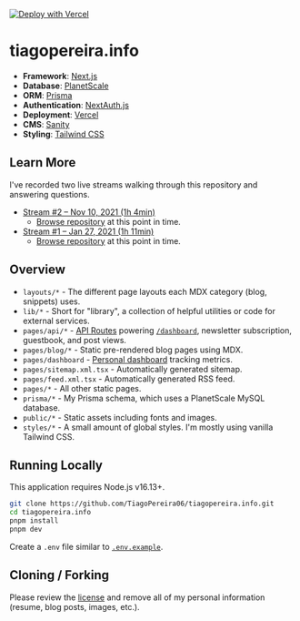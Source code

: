 [![Deploy with Vercel](https://vercel.com/button)](https://vercel.com/new/clone?repository-url=https%3A%2F%2Fgithub.com%2FTiagoPereira06%2Ftiagopereira.info&env=NEXT_PUBLIC_SANITY_PROJECT_ID,NEXT_PUBLIC_SANITY_DATASET,SANITY_API_TOKEN,SANITY_PREVIEW_SECRET,SANITY_STUDIO_REVALIDATE_SECRET&envDescription=These%20values%20are%20needed%20to%20connect%20to%20Sanity%20and%20fetch%20content%20for%20blog%20posts.)

# tiagopereira.info

- **Framework**: [Next.js](https://nextjs.org/)
- **Database**: [PlanetScale](https://planetscale.com)
- **ORM**: [Prisma](https://prisma.io/)
- **Authentication**: [NextAuth.js](https://next-auth.js.org/)
- **Deployment**: [Vercel](https://vercel.com)
- **CMS**: [Sanity](https://www.sanity.io/)
- **Styling**: [Tailwind CSS](https://tailwindcss.com/)

## Learn More

I've recorded two live streams walking through this repository and answering questions.

- [Stream #2 – Nov 10, 2021 (1h 4min)](https://www.youtube.com/watch?v=WZZFW5xDjJ4)
  - [Browse repository](https://github.com/TiagoPereira06/tiagopereira.info/tree/747479118497d31433cb78ced5c1628ed5d1583b) at this point in time.
- [Stream #1 – Jan 27, 2021 (1h 11min)](https://www.youtube.com/watch?v=xXQsF0q8KUg)
  - [Browse repository](https://github.com/TiagoPereira06/tiagopereira.info/tree/568df6d056a4f7ea6f10fab07786c8ec6cbbddde) at this point in time.

## Overview

- `layouts/*` - The different page layouts each MDX category (blog, snippets) uses.
- `lib/*` - Short for "library", a collection of helpful utilities or code for external services.
- `pages/api/*` - [API Routes](https://nextjs.org/docs/api-routes/introduction) powering [`/dashboard`](https://tiagopereira.info/dashboard), newsletter subscription, guestbook, and post views.
- `pages/blog/*` - Static pre-rendered blog pages using MDX.
- `pages/dashboard` - [Personal dashboard](https://tiagopereira.info/dashboard) tracking metrics.
- `pages/sitemap.xml.tsx` - Automatically generated sitemap.
- `pages/feed.xml.tsx` - Automatically generated RSS feed.
- `pages/*` - All other static pages.
- `prisma/*` - My Prisma schema, which uses a PlanetScale MySQL database.
- `public/*` - Static assets including fonts and images.
- `styles/*` - A small amount of global styles. I'm mostly using vanilla Tailwind CSS.

## Running Locally

This application requires Node.js v16.13+.

```bash
git clone https://github.com/TiagoPereira06/tiagopereira.info.git
cd tiagopereira.info
pnpm install
pnpm dev
```

Create a `.env` file similar to [`.env.example`](https://github.com/TiagoPereira06/tiagopereira.info/blob/main/.env.example).

## Cloning / Forking

Please review the [license](https://github.com/TiagoPereira06/tiagopereira.info/blob/main/LICENSE.txt) and remove all of my personal information (resume, blog posts, images, etc.).
